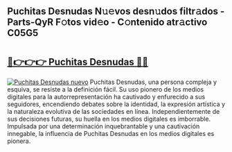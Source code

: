 ## Puchitas Desnudas N𝚞𝚎vos desn𝚞dos filtr𝚊dos - Parts-QyR F𝚘tos vid𝚎o - C𝚘ntenido atr𝚊ctivo C05G5

# <h2><a href="http://mb5q5yp.tromn.icu/?c=Puchitas+Desnudas">🔗👉👉👉 Puchitas Desnudas 🔗🔗</a></h2>

[![Puchitas Desnudas nuevo](https://i.imgur.com/pEAQMta.gif)](http://mb5q5yp.tromn.icu/?c=Puchitas+Desnudas)
Puchitas Desnudas, una persona compleja y esquiva, se resiste a la definición fácil. Su uso pionero de los medios digitales para la autorrepresentación ha cautivado y enfurecido a sus seguidores, encendiendo debates sobre la identidad, la expresión artística y la naturaleza evolutiva de las sociedades en línea. Independientemente de sus decisiones futuras, su huella en los medios digitales es imborrable. Impulsada por una determinación inquebrantable y una cautivación innegable, la influencia de Puchitas Desnudas en los medios digitales es pionera.
